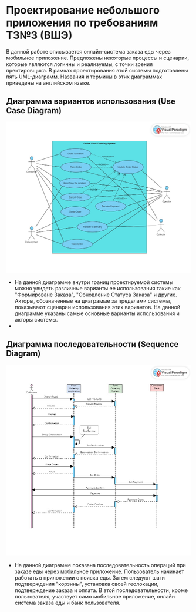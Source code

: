 # Проектирование небольшого приложения по требованиям ТЗ№3 (ВШЭ)

В данной работе описывается онлайн-система заказа еды через мобильное приложение. Предложены некоторые процессы и сценарии, которые являются логичны и реализуемы, с точки зрения пректировщика. В рамках проектирования этой системы подготовлены пять UML-диаграмм. Названия и термины в этих диаграммах приведены на английском языке.

## Диаграмма вариантов использования (Use Case Diagram)
![plot](./UseCasesDiagram.jpg)
- На данной диаграмме внутри границ проектируемой системы можно увидеть различные варианты ее использования такие как "Формироване Заказа", "Обновление Статуса Заказа" и другие. Акторы, обозначенные на диаграмме за пределами системы, показывают сценарии использования этих вариантов. На данной диаграмме указаны самые основные варианты использования и акторы системы.
- 
## Диаграмма последовательности (Sequence Diagram)
![plot](./SequenceDiagram.jpg)
- На данной диаграмме показана последовательность операций при заказе еды через мобильное приложение. Пользователь начинает работать в приложении с поиска еды. Затем следуют шаги подтверждения "корзины", установка своей геолокации, подтверждение заказа и оплата. В этой последовательности, кроме пользователя, участвует само мобильное приложение, онлайн система заказа еды и банк пользователя.
